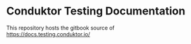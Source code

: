 # Conduktor Testing Documentation

This repository hosts the gitbook source of https://docs.testing.conduktor.io/

